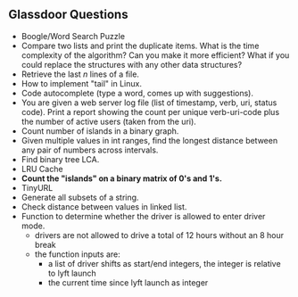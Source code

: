 ## Glassdoor Questions

- Boogle/Word Search Puzzle
- Compare two lists and print the duplicate items. What is the time complexity of the algorithm? Can you make it more efficient? What if you could replace the structures with any other data structures? 
- Retrieve the last *n* lines of a file.
- How to implement "tail" in Linux.
- Code autocomplete (type a word, comes up with suggestions).
- You are given a web server log file (list of timestamp, verb, uri, status code). Print a report showing the count per unique verb-uri-code plus the number of active users (taken from the uri).  
- Count number of islands in a binary graph.
- Given multiple values in int ranges, find the longest distance between any pair of numbers across intervals. 
- Find binary tree LCA.
- LRU Cache
- **Count the "islands" on a binary matrix of 0's and 1's.** 
- TinyURL
- Generate all subsets of a string.  
- Check distance between values in linked list.
- Function to determine whether the driver is allowed to enter driver mode.
    - drivers are not allowed to drive a total of 12 hours without an 8 hour break
    - the function inputs are:
        - a list of driver shifts as start/end integers, the integer is relative to lyft launch
        - the current time since lyft launch as integer
